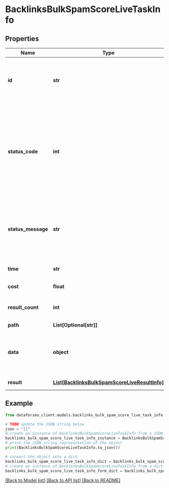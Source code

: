 # BacklinksBulkSpamScoreLiveTaskInfo


## Properties

Name | Type | Description | Notes
------------ | ------------- | ------------- | -------------
**id** | **str** | task identifier unique task identifier in our system in the UUID format | [optional] 
**status_code** | **int** | status code of the task generated by DataForSEO, can be within the following range: 10000-60000 you can find the full list of the response codes here | [optional] 
**status_message** | **str** | informational message of the task you can find the full list of general informational messages here | [optional] 
**time** | **str** | execution time, seconds | [optional] 
**cost** | **float** | total tasks cost, USD | [optional] 
**result_count** | **int** | number of elements in the result array | [optional] 
**path** | **List[Optional[str]]** | URL path | [optional] 
**data** | **object** | contains the same parameters that you specified in the POST request | [optional] 
**result** | [**List[BacklinksBulkSpamScoreLiveResultInfo]**](BacklinksBulkSpamScoreLiveResultInfo.md) | array of results | [optional] 

## Example

```python
from dataforseo_client.models.backlinks_bulk_spam_score_live_task_info import BacklinksBulkSpamScoreLiveTaskInfo

# TODO update the JSON string below
json = "{}"
# create an instance of BacklinksBulkSpamScoreLiveTaskInfo from a JSON string
backlinks_bulk_spam_score_live_task_info_instance = BacklinksBulkSpamScoreLiveTaskInfo.from_json(json)
# print the JSON string representation of the object
print(BacklinksBulkSpamScoreLiveTaskInfo.to_json())

# convert the object into a dict
backlinks_bulk_spam_score_live_task_info_dict = backlinks_bulk_spam_score_live_task_info_instance.to_dict()
# create an instance of BacklinksBulkSpamScoreLiveTaskInfo from a dict
backlinks_bulk_spam_score_live_task_info_form_dict = backlinks_bulk_spam_score_live_task_info.from_dict(backlinks_bulk_spam_score_live_task_info_dict)
```
[[Back to Model list]](../README.md#documentation-for-models) [[Back to API list]](../README.md#documentation-for-api-endpoints) [[Back to README]](../README.md)



